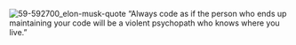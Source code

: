 ![59-592700_elon-musk-quote](https://user-images.githubusercontent.com/97592609/149666416-3bc676fe-e4f7-4787-9cec-6b9987dfc82c.jpg)
“Always code as if the person who ends up maintaining your code will be a violent psychopath who knows where you live.” 

<!--
** is a ✨ _special_ ✨ repository because its `README.md` (this file) appears on your GitHub profile.

Here are some ideas to get you started:

- 🔭 I’m currently working on ...
- 🌱 I’m currently learning ...python,powerBI
- 👯 I’m looking to collaborate on ...
- 🤔 I’m looking for help with ...
- 💬 Ask me about ...
- 📫 How to reach me: ...niteshraskar75@gmail.com
- 😄 Pronouns: ...
- ⚡ Fun fact: ...I think I am funny
-->

